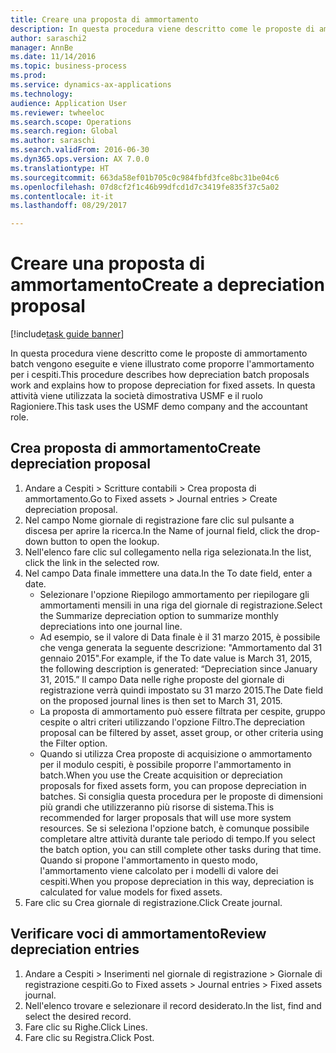 ```yaml
--- 
title: Creare una proposta di ammortamento
description: In questa procedura viene descritto come le proposte di ammortamento batch vengono eseguite e viene illustrato come proporre l'ammortamento per i cespiti.
author: saraschi2
manager: AnnBe
ms.date: 11/14/2016
ms.topic: business-process
ms.prod: 
ms.service: dynamics-ax-applications
ms.technology: 
audience: Application User
ms.reviewer: twheeloc
ms.search.scope: Operations
ms.search.region: Global
ms.author: saraschi
ms.search.validFrom: 2016-06-30
ms.dyn365.ops.version: AX 7.0.0
ms.translationtype: HT
ms.sourcegitcommit: 663da58ef01b705c0c984fbfd3fce8bc31be04c6
ms.openlocfilehash: 07d8cf2f1c46b99dfcd1d7c3419fe835f37c5a02
ms.contentlocale: it-it
ms.lasthandoff: 08/29/2017

---
```

# <a name="create-a-depreciation-proposal"></a><span data-ttu-id="3beb6-103">Creare una proposta di ammortamento</span><span class="sxs-lookup"><span data-stu-id="3beb6-103">Create a depreciation proposal</span></span>

[!include[task guide banner](../../includes/task-guide-banner.md)]

<span data-ttu-id="3beb6-104">In questa procedura viene descritto come le proposte di ammortamento batch vengono eseguite e viene illustrato come proporre l'ammortamento per i cespiti.</span><span class="sxs-lookup"><span data-stu-id="3beb6-104">This procedure describes how depreciation batch proposals work and explains how to propose depreciation for fixed assets.</span></span> <span data-ttu-id="3beb6-105">In questa attività viene utilizzata la società dimostrativa USMF e il ruolo Ragioniere.</span><span class="sxs-lookup"><span data-stu-id="3beb6-105">This task uses the USMF demo company and the accountant role.</span></span>


## <a name="create-depreciation-proposal"></a><span data-ttu-id="3beb6-106">Crea proposta di ammortamento</span><span class="sxs-lookup"><span data-stu-id="3beb6-106">Create depreciation proposal</span></span>
1. <span data-ttu-id="3beb6-107">Andare a Cespiti > Scritture contabili > Crea proposta di ammortamento.</span><span class="sxs-lookup"><span data-stu-id="3beb6-107">Go to Fixed assets > Journal entries > Create depreciation proposal.</span></span>
2. <span data-ttu-id="3beb6-108">Nel campo Nome giornale di registrazione fare clic sul pulsante a discesa per aprire la ricerca.</span><span class="sxs-lookup"><span data-stu-id="3beb6-108">In the Name of journal field, click the drop-down button to open the lookup.</span></span>
3. <span data-ttu-id="3beb6-109">Nell'elenco fare clic sul collegamento nella riga selezionata.</span><span class="sxs-lookup"><span data-stu-id="3beb6-109">In the list, click the link in the selected row.</span></span>
4. <span data-ttu-id="3beb6-110">Nel campo Data finale immettere una data.</span><span class="sxs-lookup"><span data-stu-id="3beb6-110">In the To date field, enter a date.</span></span>
    * <span data-ttu-id="3beb6-111">Selezionare l'opzione Riepilogo ammortamento per riepilogare gli ammortamenti mensili in una riga del giornale di registrazione.</span><span class="sxs-lookup"><span data-stu-id="3beb6-111">Select the Summarize depreciation option to summarize monthly depreciations into one journal line.</span></span>  
    * <span data-ttu-id="3beb6-112">Ad esempio, se il valore di Data finale è il 31 marzo 2015, è possibile che venga generata la seguente descrizione: "Ammortamento dal 31 gennaio 2015".</span><span class="sxs-lookup"><span data-stu-id="3beb6-112">For example, if the To date value is March 31, 2015, the following description is generated: “Depreciation since January 31, 2015.”</span></span> <span data-ttu-id="3beb6-113">Il campo Data nelle righe proposte del giornale di registrazione verrà quindi impostato su 31 marzo 2015.</span><span class="sxs-lookup"><span data-stu-id="3beb6-113">The Date field on the proposed journal lines is then set to March 31, 2015.</span></span>  
    * <span data-ttu-id="3beb6-114">La proposta di ammortamento può essere filtrata per cespite, gruppo cespite o altri criteri utilizzando l'opzione Filtro.</span><span class="sxs-lookup"><span data-stu-id="3beb6-114">The depreciation proposal can be filtered by asset, asset group, or other criteria using the Filter option.</span></span>  
    * <span data-ttu-id="3beb6-115">Quando si utilizza Crea proposte di acquisizione o ammortamento per il modulo cespiti, è possibile proporre l'ammortamento in batch.</span><span class="sxs-lookup"><span data-stu-id="3beb6-115">When you use the Create acquisition or depreciation proposals for fixed assets form, you can propose depreciation in batches.</span></span> <span data-ttu-id="3beb6-116">Si consiglia questa procedura per le proposte di dimensioni più grandi che utilizzeranno più risorse di sistema.</span><span class="sxs-lookup"><span data-stu-id="3beb6-116">This is recommended for larger proposals that will use more system resources.</span></span> <span data-ttu-id="3beb6-117">Se si seleziona l'opzione batch, è comunque possibile completare altre attività durante tale periodo di tempo.</span><span class="sxs-lookup"><span data-stu-id="3beb6-117">If you select the batch option, you can still complete other tasks during that time.</span></span> <span data-ttu-id="3beb6-118">Quando si propone l'ammortamento in questo modo, l'ammortamento viene calcolato per i modelli di valore dei cespiti.</span><span class="sxs-lookup"><span data-stu-id="3beb6-118">When you propose depreciation in this way, depreciation is calculated for value models for fixed assets.</span></span>  
5. <span data-ttu-id="3beb6-119">Fare clic su Crea giornale di registrazione.</span><span class="sxs-lookup"><span data-stu-id="3beb6-119">Click Create journal.</span></span>

## <a name="review-depreciation-entries"></a><span data-ttu-id="3beb6-120">Verificare voci di ammortamento</span><span class="sxs-lookup"><span data-stu-id="3beb6-120">Review depreciation entries</span></span>
1. <span data-ttu-id="3beb6-121">Andare a Cespiti > Inserimenti nel giornale di registrazione > Giornale di registrazione cespiti.</span><span class="sxs-lookup"><span data-stu-id="3beb6-121">Go to Fixed assets > Journal entries > Fixed assets journal.</span></span>
2. <span data-ttu-id="3beb6-122">Nell'elenco trovare e selezionare il record desiderato.</span><span class="sxs-lookup"><span data-stu-id="3beb6-122">In the list, find and select the desired record.</span></span>
3. <span data-ttu-id="3beb6-123">Fare clic su Righe.</span><span class="sxs-lookup"><span data-stu-id="3beb6-123">Click Lines.</span></span>
4. <span data-ttu-id="3beb6-124">Fare clic su Registra.</span><span class="sxs-lookup"><span data-stu-id="3beb6-124">Click Post.</span></span>


